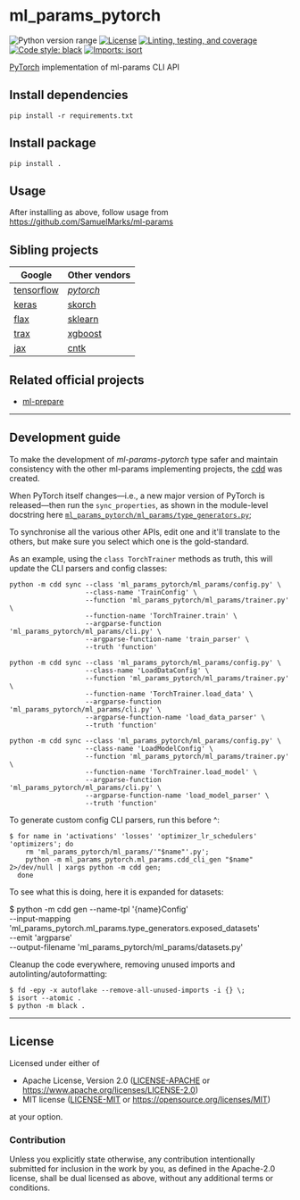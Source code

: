 ml_params_pytorch
=================
![Python version range](https://img.shields.io/badge/python-3.6%20|%203.7%20|%203.8-blue.svg)
[![License](https://img.shields.io/badge/license-Apache--2.0%20OR%20MIT-blue.svg)](https://opensource.org/licenses/Apache-2.0)
[![Linting, testing, and coverage](https://github.com/SamuelMarks/ml-params-pytorch/workflows/Linting,%20testing,%20and%20coverage/badge.svg)](https://github.com/SamuelMarks/ml-params-pytorch/actions)
[![Code style: black](https://img.shields.io/badge/code%20style-black-000000.svg)](https://github.com/psf/black)
[![Imports: isort](https://img.shields.io/badge/%20imports-isort-%231674b1?style=flat&labelColor=ef8336)](https://pycqa.github.io/isort/)

[PyTorch](https://pytorch.org) implementation of ml-params CLI API

## Install dependencies

    pip install -r requirements.txt

## Install package

    pip install .

## Usage

After installing as above, follow usage from https://github.com/SamuelMarks/ml-params

## Sibling projects

| Google | Other vendors |
| -------| ------------- |
| [tensorflow](https://github.com/SamuelMarks/ml-params-tensorflow)  | [_pytorch_](https://github.com/SamuelMarks/ml-params-pytorch) |
| [keras](https://github.com/SamuelMarks/ml-params-keras)  | [skorch](https://github.com/SamuelMarks/ml-params-skorch) |
| [flax](https://github.com/SamuelMarks/ml-params-flax) | [sklearn](https://github.com/SamuelMarks/ml-params-sklearn) |
| [trax](https://github.com/SamuelMarks/ml-params-trax) | [xgboost](https://github.com/SamuelMarks/ml-params-xgboost) |
| [jax](https://github.com/SamuelMarks/ml-params-jax) | [cntk](https://github.com/SamuelMarks/ml-params-cntk) |

## Related official projects

  - [ml-prepare](https://github.com/SamuelMarks/ml-prepare)

---

## Development guide

To make the development of _ml-params-pytorch_ type safer and maintain consistency with the other ml-params implementing projects, the [cdd](https://github.com/offscale/cdd-python) was created.

When PyTorch itself changes—i.e., a new major version of PyTorch is released—then run the `sync_properties`, as shown in the module-level docstring here [`ml_params_pytorch/ml_params/type_generators.py`](ml_params_pytorch/ml_params/type_generators.py);

To synchronise all the various other APIs, edit one and it'll translate to the others, but make sure you select which one is the gold-standard.

As an example, using the `class TorchTrainer` methods as truth, this will update the CLI parsers and config classes:

    python -m cdd sync --class 'ml_params_pytorch/ml_params/config.py' \
                       --class-name 'TrainConfig' \
                       --function 'ml_params_pytorch/ml_params/trainer.py' \
                       --function-name 'TorchTrainer.train' \
                       --argparse-function 'ml_params_pytorch/ml_params/cli.py' \
                       --argparse-function-name 'train_parser' \
                       --truth 'function'

    python -m cdd sync --class 'ml_params_pytorch/ml_params/config.py' \
                       --class-name 'LoadDataConfig' \
                       --function 'ml_params_pytorch/ml_params/trainer.py' \
                       --function-name 'TorchTrainer.load_data' \
                       --argparse-function 'ml_params_pytorch/ml_params/cli.py' \
                       --argparse-function-name 'load_data_parser' \
                       --truth 'function'

    python -m cdd sync --class 'ml_params_pytorch/ml_params/config.py' \
                       --class-name 'LoadModelConfig' \
                       --function 'ml_params_pytorch/ml_params/trainer.py' \
                       --function-name 'TorchTrainer.load_model' \
                       --argparse-function 'ml_params_pytorch/ml_params/cli.py' \
                       --argparse-function-name 'load_model_parser' \
                       --truth 'function'

To generate custom config CLI parsers, run this before ^:

    $ for name in 'activations' 'losses' 'optimizer_lr_schedulers' 'optimizers'; do
        rm 'ml_params_pytorch/ml_params/'"$name"'.py';        
        python -m ml_params_pytorch.ml_params.cdd_cli_gen "$name" 2>/dev/null | xargs python -m cdd gen;
      done

To see what this is doing, here it is expanded for datasets:

   $ python -m cdd gen --name-tpl '{name}Config' \
                       --input-mapping 'ml_params_pytorch.ml_params.type_generators.exposed_datasets' \
                       --emit 'argparse' \
                       --output-filename 'ml_params_pytorch/ml_params/datasets.py'

Cleanup the code everywhere, removing unused imports and autolinting/autoformatting:

    $ fd -epy -x autoflake --remove-all-unused-imports -i {} \;
    $ isort --atomic .
    $ python -m black .

---

## License

Licensed under either of

- Apache License, Version 2.0 ([LICENSE-APACHE](LICENSE-APACHE) or <https://www.apache.org/licenses/LICENSE-2.0>)
- MIT license ([LICENSE-MIT](LICENSE-MIT) or <https://opensource.org/licenses/MIT>)

at your option.

### Contribution

Unless you explicitly state otherwise, any contribution intentionally submitted
for inclusion in the work by you, as defined in the Apache-2.0 license, shall be
dual licensed as above, without any additional terms or conditions.
